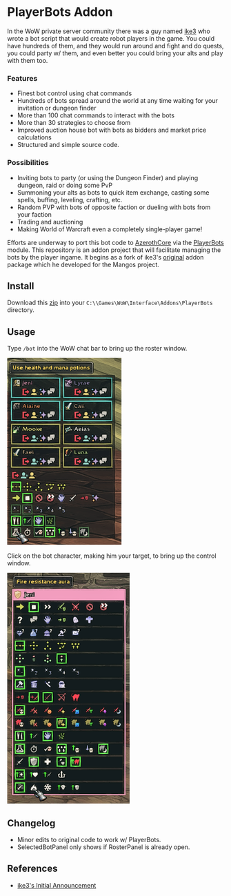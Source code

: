 # PlayerBots Addon

In the WoW private server community there was a guy named [ike3](http://ike3.github.io/mangosbot-docs/) who wrote a bot script that would create robot players in the game.  You could have hundreds of them, and they would run around and fight and do quests, you could party w/ them, and even better you could bring your alts and play with them too.

### Features

- Finest bot control using chat commands
- Hundreds of bots spread around the world at any time waiting for your invitation or dungeon finder
- More than 100 chat commands to interact with the bots
- More than 30 strategies to choose from
- Improved auction house bot with bots as bidders and market price calculations
- Structured and simple source code.

### Possibilities

- Inviting bots to party (or using the Dungeon Finder) and playing dungeon, raid or doing some PvP
- Summoning your alts as bots to quick item exchange, casting some spells, buffing, leveling, crafting, etc.
- Random PVP with bots of opposite faction or dueling with bots from your faction
- Trading and auctioning
- Making World of Warcraft even a completely single-player game!

Efforts are underway to port this bot code to [AzerothCore](http://www.azerothcore.org) via the [PlayerBots](https://github.com/ZhengPeiRu21/mod-playerbots) module.  This repository is an addon project that will facilitate managing the bots by the player ingame.  It begins as a fork of ike3's [original](https://github.com/ike3/mangosbot-addon) addon package which he developed for the Mangos project.

## Install

Download this [zip](https://github.com/whipowill/wow-addon-playerbot/archive/master.zip) into your ``C:\\Games\WoW\Interface\Addons\PlayerBots`` directory.

## Usage

Type `/bot` into the WoW chat bar to bring up the roster window.

![Screenshot](screenshots/bot_roster.png)

Click on the bot character, making him your target, to bring up the control window.

![Screenshot](screenshots/bot_controls.png)

## Changelog

- Minor edits to original code to work w/ PlayerBots.
- SelectedBotPanel only shows if RosterPanel is already open.

## References

- [ike3's Initial Announcement](https://www.getmangos.eu/forums/topic/5401-ai-playerbot/)